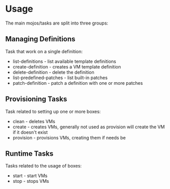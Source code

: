 Usage
===
The main mojos/tasks are split into three groups:

Managing Definitions
---
Task that work on a single definition:

* list-definitions - list available template definitions
* create-definition - creates a VM template definition
* delete-definition - delete the definition
* list-predefined-patches - list built-in patches
* patch-definition - patch a definition with one or more patches

Provisioning Tasks
---
Task related to setting up one or more boxes:

* clean - deletes VMs
* create - creates VMs, generally not used as provision will create the VM if it doesn't exist
* provision - provisions VMs, creating them if needs be

Runtime Tasks
---
Tasks related to the usage of boxes:

* start - start VMs
* stop - stops VMs


